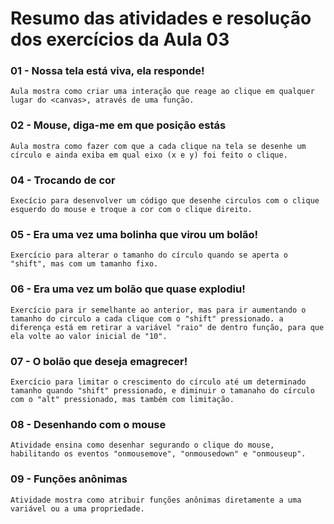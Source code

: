 # Resumo das atividades e resolução dos exercícios da Aula 03 #

### 01 - Nossa tela está viva, ela responde! ###
    Aula mostra como criar uma interação que reage ao clique em qualquer lugar do <canvas>, através de uma função.


### 02 - Mouse, diga-me em que posição estás ###    
    Aula mostra como fazer com que a cada clique na tela se desenhe um círculo e ainda exiba em qual eixo (x e y) foi feito o clique.


### 04 - Trocando de cor ###
    Execício para desenvolver um código que desenhe circulos com o clique esquerdo do mouse e troque a cor com o clique direito.


### 05 - Era uma vez uma bolinha que virou um bolão! ###
    Exercício para alterar o tamanho do círculo quando se aperta o "shift", mas com um tamanho fixo.


### 06 - Era uma vez um bolão que quase explodiu! ###
    Exercício para ir semelhante ao anterior, mas para ir aumentando o tamanho do circulo a cada clique com o "shift" pressionado. a diferença está em retirar a variável "raio" de dentro função, para que ela volte ao valor inicial de "10".


### 07 - O bolão que deseja emagrecer! ###
    Exercício para limitar o crescimento do círculo até um determinado tamanho quando "shift" pressionado, e diminuir o tamanaho do círculo com o "alt" pressionado, mas também com limitação.


### 08 - Desenhando com o mouse ###
    Atividade ensina como desenhar segurando o clique do mouse, habilitando os eventos "onmousemove", "onmousedown" e "onmouseup".


### 09 - Funções anônimas ###
    Atividade mostra como atribuir funções anônimas diretamente a uma variável ou a uma propriedade.
